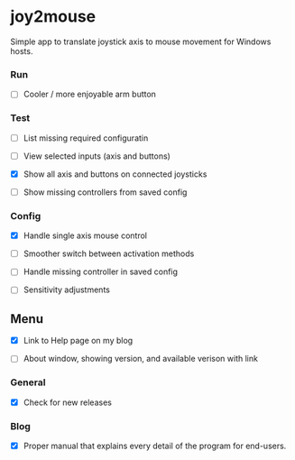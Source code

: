 # joy2mouse
Simple app to translate joystick axis to mouse movement for Windows hosts.

### Run
- [ ] Cooler / more enjoyable arm button

### Test
- [ ] List missing required configuratin
- [ ] View selected inputs (axis and buttons)
- [X] Show all axis and buttons on connected joysticks
- [ ] Show missing controllers from saved config


### Config
- [x] Handle single axis mouse control
- [ ] Smoother switch between activation methods
- [ ] Handle missing controller in saved config
- [ ] Sensitivity adjustments


## Menu
- [X] Link to Help page on my blog
- [ ] About window, showing version, and available verison with link


### General
- [X] Check for new releases


### Blog
- [X] Proper manual that explains every detail of the program for end-users.





